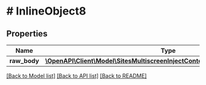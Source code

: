 # # InlineObject8

## Properties

Name | Type | Description | Notes
------------ | ------------- | ------------- | -------------
**raw_body** | [**\OpenAPI\Client\Model\SitesMultiscreenInjectContentSiteNameUploadRawBody[]**](SitesMultiscreenInjectContentSiteNameUploadRawBody.md) |  | [optional]

[[Back to Model list]](../../README.md#models) [[Back to API list]](../../README.md#endpoints) [[Back to README]](../../README.md)

